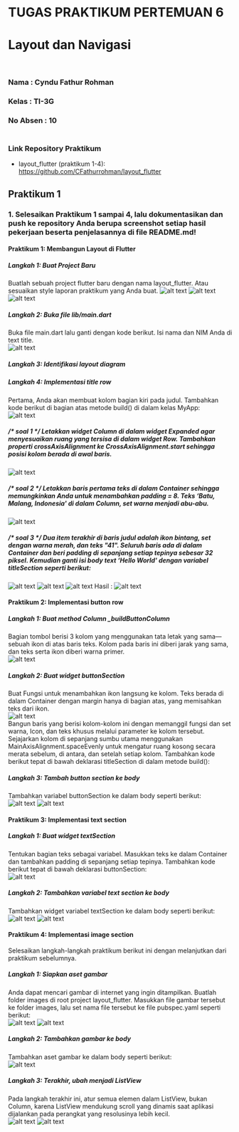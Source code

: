 # TUGAS PRAKTIKUM PERTEMUAN 6
#  Layout dan Navigasi <br><br>

### Nama : Cyndu Fathur Rohman
### Kelas : TI-3G
### No Absen : 10 <br><br>

### Link Repository Praktikum 
- layout_flutter (praktikum 1-4): https://github.com/CFathurrohman/layout_flutter <br>

## Praktikum 1
### 1. Selesaikan Praktikum 1 sampai 4, lalu dokumentasikan dan push ke repository Anda berupa screenshot setiap hasil pekerjaan beserta penjelasannya di file README.md!

#### Praktikum 1: Membangun Layout di Flutter
##### Langkah 1: Buat Project Baru
Buatlah sebuah project flutter baru dengan nama layout_flutter. Atau sesuaikan style laporan praktikum yang Anda buat.
![alt text](images/image.png)
![alt text](images/image-1.png)
![alt text](images/image-2.png)
##### Langkah 2: Buka file lib/main.dart
Buka file main.dart lalu ganti dengan kode berikut. Isi nama dan NIM Anda di text title.<br>
![alt text](images/image-3.png)
##### Langkah 3: Identifikasi layout diagram

##### Langkah 4: Implementasi title row
Pertama, Anda akan membuat kolom bagian kiri pada judul. Tambahkan kode berikut di bagian atas metode build() di dalam kelas MyApp:<br>
![alt text](images/image-4.png)
##### /* soal 1 */ Letakkan widget Column di dalam widget Expanded agar menyesuaikan ruang yang tersisa di dalam widget Row. Tambahkan properti crossAxisAlignment ke CrossAxisAlignment.start sehingga posisi kolom berada di awal baris.
![alt text](images/image-5.png)
##### /* soal 2 */ Letakkan baris pertama teks di dalam Container sehingga memungkinkan Anda untuk menambahkan padding = 8. Teks ‘Batu, Malang, Indonesia' di dalam Column, set warna menjadi abu-abu.
![alt text](images/image-6.png)
##### /* soal 3 */ Dua item terakhir di baris judul adalah ikon bintang, set dengan warna merah, dan teks "41". Seluruh baris ada di dalam Container dan beri padding di sepanjang setiap tepinya sebesar 32 piksel. Kemudian ganti isi body text ‘Hello World' dengan variabel titleSection seperti berikut:
![alt text](images/image-7.png)
![alt text](images/image-8.png)
![alt text](images/image-9.png)
Hasil :
![alt text](images/image-10.png)

#### Praktikum 2: Implementasi button row
##### Langkah 1: Buat method Column _buildButtonColumn
Bagian tombol berisi 3 kolom yang menggunakan tata letak yang sama—sebuah ikon di atas baris teks. Kolom pada baris ini diberi jarak yang sama, dan teks serta ikon diberi warna primer.<br>
![alt text](images/image-11.png)

##### Langkah 2: Buat widget buttonSection
Buat Fungsi untuk menambahkan ikon langsung ke kolom. Teks berada di dalam Container dengan margin hanya di bagian atas, yang memisahkan teks dari ikon.<br>
![alt text](images/image-12.png)<br>
Bangun baris yang berisi kolom-kolom ini dengan memanggil fungsi dan set warna, Icon, dan teks khusus melalui parameter ke kolom tersebut. Sejajarkan kolom di sepanjang sumbu utama menggunakan MainAxisAlignment.spaceEvenly untuk mengatur ruang kosong secara merata sebelum, di antara, dan setelah setiap kolom. Tambahkan kode berikut tepat di bawah deklarasi titleSection di dalam metode build():<br>

##### Langkah 3: Tambah button section ke body
Tambahkan variabel buttonSection ke dalam body seperti berikut:<br>
![alt text](images/image-13.png)
![alt text](images/image-14.png)

#### Praktikum 3: Implementasi text section
##### Langkah 1: Buat widget textSection
Tentukan bagian teks sebagai variabel. Masukkan teks ke dalam Container dan tambahkan padding di sepanjang setiap tepinya. Tambahkan kode berikut tepat di bawah deklarasi buttonSection:<br>
![alt text](images/image-15.png)
##### Langkah 2: Tambahkan variabel text section ke body
Tambahkan widget variabel textSection ke dalam body seperti berikut:<br>
![alt text](images/image-16.png)
![alt text](images/image-17.png)

#### Praktikum 4: Implementasi image section
Selesaikan langkah-langkah praktikum berikut ini dengan melanjutkan dari praktikum sebelumnya.<br>

##### Langkah 1: Siapkan aset gambar
Anda dapat mencari gambar di internet yang ingin ditampilkan. Buatlah folder images di root project layout_flutter. Masukkan file gambar tersebut ke folder images, lalu set nama file tersebut ke file pubspec.yaml seperti berikut:<br>
![alt text](images/image-18.png)
![alt text](images/image-19.png)
##### Langkah 2: Tambahkan gambar ke body
Tambahkan aset gambar ke dalam body seperti berikut:<br>
![alt text](images/image-20.png)    
##### Langkah 3: Terakhir, ubah menjadi ListView
Pada langkah terakhir ini, atur semua elemen dalam ListView, bukan Column, karena ListView mendukung scroll yang dinamis saat aplikasi dijalankan pada perangkat yang resolusinya lebih kecil.<br>
![alt text](images/image-21.png)
![alt text](images/image-22.png)
